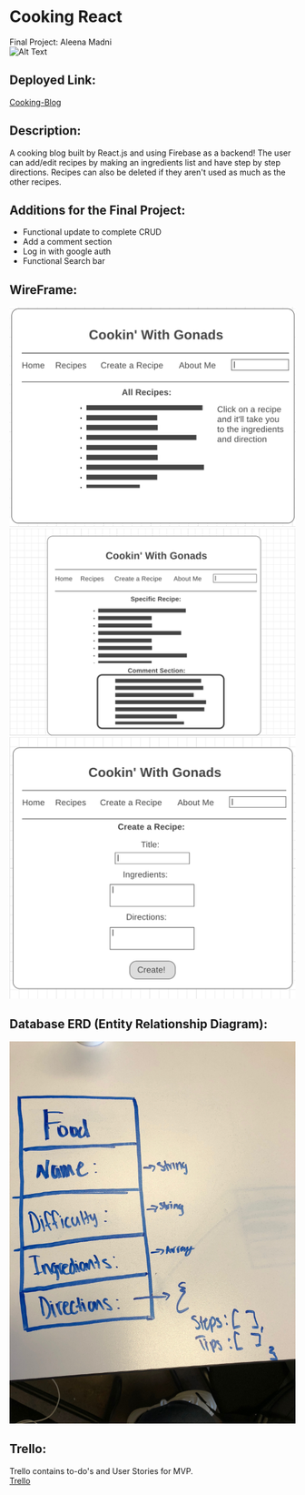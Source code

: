 # Cooking React
Final Project: Aleena Madni
<br>
![Alt Text](https://media.giphy.com/media/Ml6gy917s5Dkk/giphy.gif)
<br>
## Deployed Link:
[Cooking-Blog](https://cooking-blog-56a96.firebaseapp.com/)
## Description:
A cooking blog built by React.js and using Firebase as a backend!
The user can add/edit recipes by making an ingredients list and have step by step directions. Recipes can also be deleted if they aren't used as much as the other recipes.

## Additions for the Final Project:
* Functional update to complete CRUD
* Add a comment section
* Log in with google auth
* Functional Search bar

## WireFrame:
![img](./Images/wireframe1.jpg)
<br>
![img](./Images/wireframe2.jpg)
<br>
![img](./Images/wireframe3.jpg)

## Database ERD (Entity Relationship Diagram):
![img](./Images/CookinERD.jpeg)

## Trello:
Trello contains to-do's and User Stories for MVP.
<br>
[Trello](https://trello.com/invite/b/dU2MXJQd/d6141a3a221cead35d45271eaecdea12/cookin-react)
